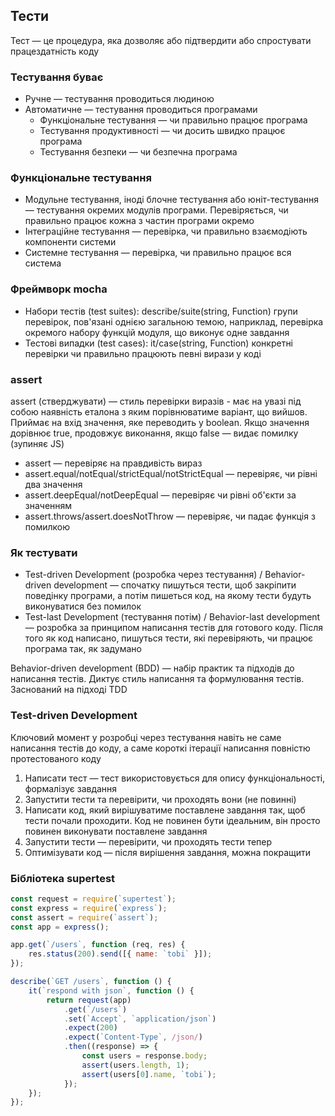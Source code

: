## Тести

Тест — це процедура, яка дозволяє або підтвердити або спростувати працездатність коду

### Тестування буває

-   Ручне — тестування проводиться людиною
-   Автоматичне — тестування проводиться програмами
    -   Функціональне тестування — чи правильно працює програма
    -   Тестування продуктивності — чи досить швидко працює програма
    -   Тестування безпеки — чи безпечна програма

### Функціональне тестування

-   Модульне тестування, іноді блочне тестування або юніт-тестування — тестування окремих модулів програми. Перевіряється, чи правильно працює кожна з частин програми окремо
-   Інтеграційне тестування — перевірка, чи правильно взаємодіють компоненти системи
-   Системне тестування — перевірка, чи правильно працює вся система

### Фреймворк mocha

-   Набори тестів (test suites): describe/suite(string, Function) групи перевірок, пов'язані однією загальною темою, наприклад, перевірка окремого набору функцій модуля, що виконує одне завдання
-   Тестові випадки (test cases): it/case(string, Function) конкретні перевірки чи правильно працюють певні вирази у коді

### assert

assert (стверджувати) — стиль перевірки виразів - має на увазі під собою наявність еталона з яким порівнюватиме варіант, що вийшов. Приймає на вхід значення, яке переводить у boolean. Якщо значення дорівнює true, продовжує виконання, якщо false — видає помилку (зупиняє JS)

-   assert — перевіряє на правдивість вираз
-   assert.equal/notEqual/strictEqual/notStrictEqual — перевіряє, чи рівні два значення
-   assert.deepEqual/notDeepEqual — перевіряє чи рівні об'єкти за значенням
-   assert.throws/assert.doesNotThrow — перевіряє, чи падає функція з помилкою

### Як тестувати

-   Test-driven Development (розробка через тестування) / Behavior-driven development — спочатку пишуться тести, щоб закріпити поведінку програми, а потім пишеться код, на якому тести будуть виконуватися без помилок
-   Test-last Development (тестування потім) / Behavior-last development — розробка за принципом написання тестів для готового коду. Після того як код написано, пишуться тести, які перевіряють, чи працює програма так, як задумано

Behavior-driven development (BDD) — набір практик та підходів до написання тестів. Диктує стиль написання та формулювання тестів. Заснований на підході TDD

### Test-driven Development

Ключовий момент у розробці через тестування навіть не саме написання тестів до коду, а саме короткі ітерації написання повністю протестованого коду

1. Написати тест — тест використовується для опису функціональності, формалізує завдання
2. Запустити тести та перевірити, чи проходять вони (не повинні)
3. Написати код, який вирішуватиме поставлене завдання так, щоб тести почали проходити. Код не повинен бути ідеальним, він просто повинен виконувати поставлене завдання
4. Запустити тести — перевірити, чи проходять тести тепер
5. Оптимізувати код — після вирішення завдання, можна покращити

### Бібліотека supertest

```js
const request = require(`supertest`);
const express = require(`express`);
const assert = require(`assert`);
const app = express();

app.get(`/users`, function (req, res) {
    res.status(200).send([{ name: `tobi` }]);
});

describe(`GET /users`, function () {
    it(`respond with json`, function () {
        return request(app)
            .get(`/users`)
            .set(`Accept`, `application/json`)
            .expect(200)
            .expect(`Content-Type`, /json/)
            .then((response) => {
                const users = response.body;
                assert(users.length, 1);
                assert(users[0].name, `tobi`);
            });
    });
});
```
